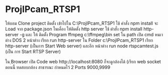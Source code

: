 # ProjIPcam_RTSP1
ให้บอม Clone project  ติดตั้ง เข้าไปใน C:\ProjIPcam_RTSP1  ใช้ คำสั่ง npm install   จะ Load จาก package.json 
ในเคื่อง ให้ติดตั้ง http server  ใช้ ตำสั่ง  npm install http-server -g 
และ ให้ ติดตั้ง Program ffmpeg     c:\ffmpeg\bin   set ใน path 
เปิด cmd หนเาต่าง DOS  2 หน้าต่าง 
เรียก  run http-server  ใน Folder c:\ProjIPcam_RTSP1  เรียก  http-server (เป็นการ Start Web server)
และอีก หน้าต่าง  run   node rtspcamtest.js (เป็น การ Start RTSP Server)

  ใน ฺBrowser เปิด  Code web    http://localhost:8080 ก็จะดูกล้องได้  (เรียก web socket ตอนนี้ ทดสอบกล้อง สาธารณะ กำหนดไว้ 2 Ports 9000,9999
  
